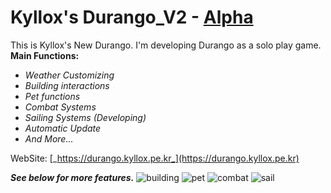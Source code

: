 # Kyllox's Durango_V2 - [Alpha](https://github.com/KylloxStudio/Durango_V2/releases)

This is Kyllox's New Durango. I'm developing Durango as a solo play game. **Main Functions:**
- _Weather Customizing_
- _Building interactions_
- _Pet functions_
- _Combat Systems_
- _Sailing Systems (Developing)_
- _Automatic Update_
- _And More..._

WebSite: [_https://durango.kyllox.pe.kr_](https://durango.kyllox.pe.kr)

_**See below for more features.**_
![building](https://durango.kyllox.pe.kr/images/result-picture-04.png)
![pet](https://durango.kyllox.pe.kr/images/result-picture-05.png)
![combat](https://durango.kyllox.pe.kr/images/result-picture-06.png)
![sail](https://durango.kyllox.pe.kr/images/sail-test.jpg)
